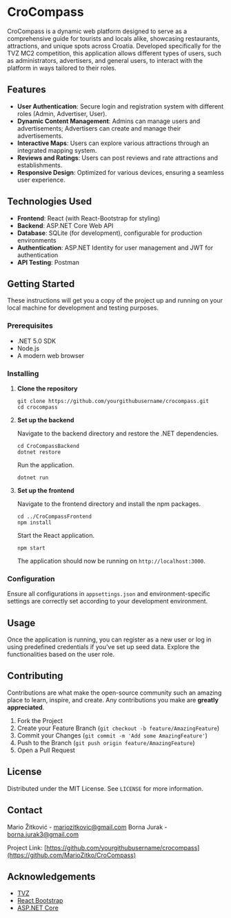 # CroCompass

 CroCompass is a dynamic web platform designed to serve as a comprehensive guide for tourists and locals alike, showcasing restaurants, attractions, and unique spots across Croatia. Developed specifically for the TVZ MC2 competition, this application allows different types of users, such as administrators, advertisers, and general users, to interact with the platform in ways tailored to their roles.

## Features

 - **User Authentication**: Secure login and registration system with different roles (Admin, Advertiser, User).
 - **Dynamic Content Management**: Admins can manage users and advertisements; Advertisers can create and manage their advertisements.
 - **Interactive Maps**: Users can explore various attractions through an integrated mapping system.
 - **Reviews and Ratings**: Users can post reviews and rate attractions and establishments.
 - **Responsive Design**: Optimized for various devices, ensuring a seamless user experience.

 ## Technologies Used

 - **Frontend**: React (with React-Bootstrap for styling)
 - **Backend**: ASP.NET Core Web API
 - **Database**: SQLite (for development), configurable for production environments
 - **Authentication**: ASP.NET Identity for user management and JWT for authentication
 - **API Testing**: Postman

 ## Getting Started

 These instructions will get you a copy of the project up and running on your local machine for development and testing purposes.

 ### Prerequisites

 - .NET 5.0 SDK
 - Node.js
 - A modern web browser

 ### Installing

 1. **Clone the repository**

    ```
    git clone https://github.com/yourgithubusername/crocompass.git
    cd crocompass
    ```

 2. **Set up the backend**

    Navigate to the backend directory and restore the .NET dependencies.

    ```
    cd CroCompassBackend
    dotnet restore
    ```

    Run the application.

    ```
    dotnet run
    ```

 3. **Set up the frontend**

    Navigate to the frontend directory and install the npm packages.
    
    ```
    cd ../CroCompassFrontend
    npm install
    ```

    Start the React application.

    ```
    npm start
    ```

    The application should now be running on `http://localhost:3000`.

 ### Configuration

 Ensure all configurations in `appsettings.json` and environment-specific settings are correctly set according to your development environment.

 ## Usage

 Once the application is running, you can register as a new user or log in using predefined credentials if you've set up seed data. Explore the functionalities based on the user role.

 ## Contributing

 Contributions are what make the open-source community such an amazing place to learn, inspire, and create. Any contributions you make are **greatly appreciated**.

 1. Fork the Project
 2. Create your Feature Branch (`git checkout -b feature/AmazingFeature`)
 3. Commit your Changes (`git commit -m 'Add some AmazingFeature'`)
 4. Push to the Branch (`git push origin feature/AmazingFeature`)
 5. Open a Pull Request

 ## License

 Distributed under the MIT License. See `LICENSE` for more information.

 ## Contact

 Mario Žitković - mariozitkovic@gmail.com
 Borna Jurak - borna.jurak3@gmail.com

 Project Link: [https://github.com/yourgithubusername/crocompass](https://github.com/MarioZitko/CroCompass)

 ## Acknowledgements

 - [TVZ](http://www.tvz.hr)
 - [React Bootstrap](https://react-bootstrap.github.io/)
 - [ASP.NET Core](https://dotnet.microsoft.com/apps/aspnet)
